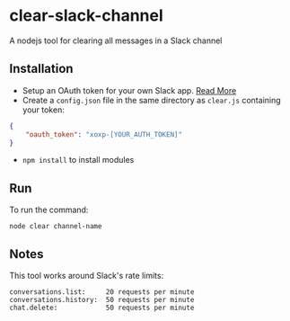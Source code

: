 # clear-slack-channel
A nodejs tool for clearing all messages in a Slack channel

## Installation
- Setup an OAuth token for your own Slack app. [Read More](https://api.slack.com/authentication/oauth-v2)
- Create a `config.json` file in the same directory as `clear.js` containing your token:
```json
{
	"oauth_token": "xoxp-[YOUR_AUTH_TOKEN]"
}
```
- `npm install` to install modules

## Run
To run the command:
```
node clear channel-name
```

## Notes
This tool works around Slack's rate limits:
```
conversations.list:		20 requests per minute
conversations.history: 	50 requests per minute
chat.delete: 			50 requests per minute
```